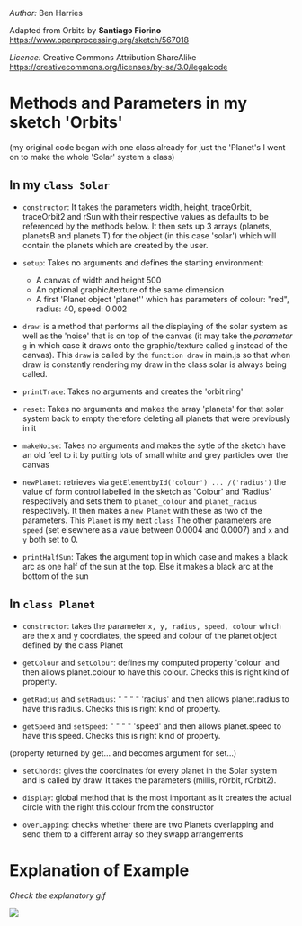 _Author:_ Ben Harries

Adapted from Orbits by **Santiago Fiorino** https://www.openprocessing.org/sketch/567018

_Licence:_ Creative Commons Attribution ShareAlike https://creativecommons.org/licenses/by-sa/3.0/legalcode

# Methods and Parameters in my sketch 'Orbits'

(my original code began with one class already for just the 'Planet's I went on to make the whole 'Solar' system a class)

## In my `class Solar`

- `constructor`: It takes the parameters width, height, traceOrbit, traceOrbit2 and rSun with their respective values as defaults to be referenced by the methods below. It then sets up 3 arrays (planets, planetsB and planets T) for the object (in this case 'solar') which will contain the planets which are created by the user.

- `setup`: Takes no arguments and defines the starting environment:
  - A canvas of width and height 500
  - An optional graphic/texture of the same dimension
  - A first 'Planet object 'planet'' which has parameters of colour: "red", radius: 40, speed: 0.002
- `draw`: is a method that performs all the displaying of the solar system as well as the 'noise' that is on top of the canvas (it may take the _parameter_ `g` in which case it draws onto the graphic/texture called `g` instead of the canvas). This `draw` is called by the `function draw` in main.js so that when draw is constantly rendering my draw in the class solar is always being called.

- `printTrace`: Takes no arguments and creates the 'orbit ring'

- `reset`: Takes no arguments and makes the array 'planets' for that solar system back to empty therefore deleting all planets that were previously in it

- `makeNoise`: Takes no arguments and makes the sytle of the sketch have an old feel to it by putting lots of small white and grey particles over the canvas

- `newPlanet`: retrieves via `getElementbyId('colour') ... /('radius')` the value of form control labelled in the sketch as 'Colour' and 'Radius' respectively and sets them to `planet_colour` and `planet_radius` respectively. It then makes a `new Planet` with these as two of the parameters. This `Planet` is my next `class`
  The other parameters are `speed` (set elsewhere as a value between 0.0004 and 0.0007) and `x` and `y` both set to 0.

- `printHalfSun`: Takes the argument top in which case and makes a black arc as one half of the sun at the top. Else it makes a black arc at the bottom of the sun

## In `class Planet`

- `constructor`: takes the parameter `x, y, radius, speed, colour` which are the x and y coordiates, the speed and colour of the planet object defined by the class Planet
- `getColour` and `setColour`: defines my computed property 'colour' and then allows planet.colour to have this colour. Checks this is right kind of property.

- `getRadius` and `setRadius`: " " " " 'radius' and then allows planet.radius to have this radius. Checks this is right kind of property.

- `getSpeed` and `setSpeed`: " " " " 'speed' and then allows planet.speed to have this speed. Checks this is right kind of property.

(property returned by get... and becomes argument for set...)

- `setChords`: gives the coordinates for every planet in the Solar system and is called by draw. It takes the parameters (millis, rOrbit, rOrbit2).

- `display`: global method that is the most important as it creates the actual circle with the right this.colour from the constructor

- `overLapping`: checks whether there are two Planets overlapping and send them to a different array so they swapp arrangements

# Explanation of Example

_Check the explanatory gif_

![](Explanation.gif)
